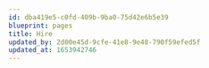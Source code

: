 ```yaml
---
id: dba419e5-c0fd-409b-9ba0-75d42e6b5e39
blueprint: pages
title: Hire
updated_by: 2d00e45d-9cfe-41e8-9e48-790f59efed5f
updated_at: 1653942746
---
```

